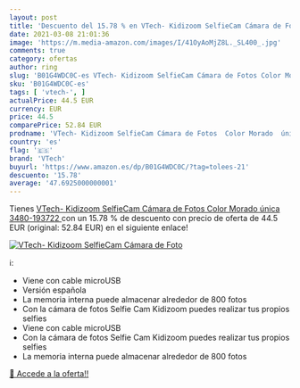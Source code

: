 ```yaml
---
layout: post
title: 'Descuento del 15.78 % en VTech- Kidizoom SelfieCam Cámara de Foto'
date: 2021-03-08 21:01:36
image: 'https://m.media-amazon.com/images/I/41OyAoMjZ8L._SL400_.jpg'
comments: true
category: ofertas
author: ring
slug: 'B01G4WDC0C-es VTech- Kidizoom SelfieCam Cámara de Fotos Color Morado...'
sku: 'B01G4WDC0C-es'
tags: [ 'vtech-', ]
actualPrice: 44.5 EUR
currency: EUR
price: 44.5
comparePrice: 52.84 EUR
prodname: 'VTech- Kidizoom SelfieCam Cámara de Fotos  Color Morado  única  3480-193722 '
country: 'es'
flag: '🇪🇸'
brand: 'VTech'
buyurl: 'https://www.amazon.es/dp/B01G4WDC0C/?tag=tolees-21'
descuento: '15.78'
average: '47.6925000000001'
---
```


Tienes [VTech- Kidizoom SelfieCam Cámara de Fotos  Color Morado  única  3480-193722 ](https://www.amazon.es/dp/B01G4WDC0C/?tag=tolees-21) con un 15.78 % de descuento con precio de oferta de 44.5 EUR (original: 52.84 EUR) en el siguiente enlace!

[![VTech- Kidizoom SelfieCam Cámara de Foto](https://m.media-amazon.com/images/I/41OyAoMjZ8L._SL400_.jpg)](https://www.amazon.es/dp/B01G4WDC0C/?tag=tolees-21)

ℹ️:

- Viene con cable microUSB
- Versión española
- La memoria interna puede almacenar alrededor de 800 fotos
- Con la cámara de fotos Selfie Cam Kidizoom puedes realizar tus propios selfies
- Viene con cable microUSB
- Con la cámara de fotos Selfie Cam Kidizoom puedes realizar tus propios selfies
- La memoria interna puede almacenar alrededor de 800 fotos

[🛒 Accede a la oferta!!](https://www.amazon.es/dp/B01G4WDC0C/?tag=tolees-21)
